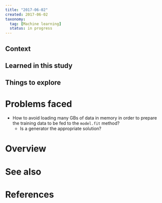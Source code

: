 ```yaml
---
title: "2017-06-02"
created: 2017-06-02
taxonomy:
  tag: [Machine learning]
  status: in progress
---
```


## Context

## Learned in this study

## Things to explore

# Problems faced
* How to avoid loading many GBs of data in memory in order to prepare the training data to be fed to the `model.fit` method?
	* Is a generator the appropriate solution?

# Overview

# See also

# References
